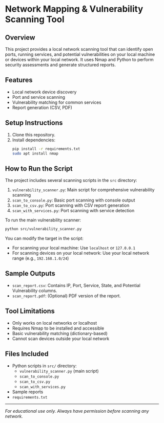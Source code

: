 # Network Mapping & Vulnerability Scanning Tool

## Overview
This project provides a local network scanning tool that can identify open ports, running services, and potential vulnerabilities on your local machine or devices within your local network. It uses Nmap and Python to perform security assessments and generate structured reports.

## Features
- Local network device discovery
- Port and service scanning
- Vulnerability matching for common services
- Report generation (CSV, PDF)

## Setup Instructions
1. Clone this repository.
2. Install dependencies:
   ```bash
   pip install -r requirements.txt
   sudo apt install nmap
   ```

## How to Run the Script
The project includes several scanning scripts in the `src` directory:

1. `vulnerability_scanner.py`: Main script for comprehensive vulnerability scanning
2. `scan_to_console.py`: Basic port scanning with console output
3. `scan_to_csv.py`: Port scanning with CSV report generation
4. `scan_with_services.py`: Port scanning with service detection

To run the main vulnerability scanner:
```bash
python src/vulnerability_scanner.py
```

You can modify the target in the script:
- For scanning your local machine: Use `localhost` or `127.0.0.1`
- For scanning devices on your local network: Use your local network range (e.g., `192.168.1.0/24`)

## Sample Outputs
- `scan_report.csv`: Contains IP, Port, Service, State, and Potential Vulnerability columns.
- `scan_report.pdf`: (Optional) PDF version of the report.

## Tool Limitations
- Only works on local networks or localhost
- Requires Nmap to be installed and accessible
- Basic vulnerability matching (dictionary-based)
- Cannot scan devices outside your local network

## Files Included
- Python scripts in `src/` directory:
  - `vulnerability_scanner.py` (main script)
  - `scan_to_console.py`
  - `scan_to_csv.py`
  - `scan_with_services.py`
- Sample reports
- `requirements.txt`

---

*For educational use only. Always have permission before scanning any network.* 
